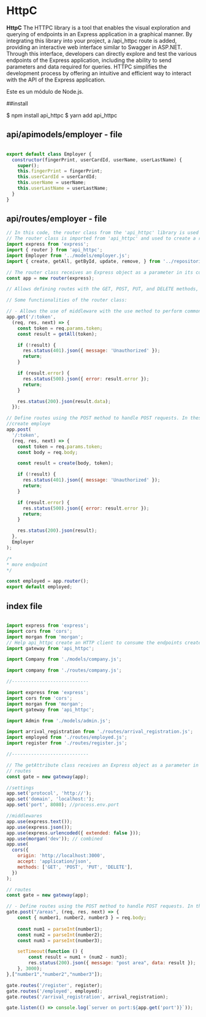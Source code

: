 # HttpC

**HttpC** The HTTPC library is a tool that enables the visual exploration and querying of endpoints in an Express application in a graphical manner. By integrating this library into your project, a /api_httpc route is added, providing an interactive web interface similar to Swagger in ASP.NET. Through this interface, developers can directly explore and test the various endpoints of the Express application, including the ability to send parameters and data required for queries. HTTPC simplifies the development process by offering an intuitive and efficient way to interact with the API of the Express application.

Este es un módulo de Node.js.

##install

$ npm install api_httpc
$ yarn add api_httpc

## api/apimodels/employer - file

```javascript

export default class Employer {
  constructor(fingerPrint, userCardId, userName, userLastName) {
    super();
    this.fingerPrint = fingerPrint;
    this.userCardId = userCardId;
    this.userName = userName;
    this.userLastName = userLastName;
  }
}

```

## api/routes/employer - file

```javascript
// In this code, the router class from the 'api_httpc' library is used to define routes in the application.
// The router class is imported from 'api_httpc' and used to create a router in Express.
import express from 'express';
import { router } from 'api_httpc';
import Employer from '../models/employer.js';
import { create, getAll, getById, update, remove, } from '../repositories/employer_repo.js';

// The router class receives an Express object as a parameter in its constructor.
const app = new router(express);

// Allows defining routes with the GET, POST, PUT, and DELETE methods, just like express.

// Some functionalities of the router class:

// - Allows the use of middleware with the use method to perform common actions on all routes.
app.get('/:token',
  (req, res, next) => {
    const token = req.params.token;
    const result = getAll(token);

    if (!result) {
      res.status(401).json({ message: 'Unauthorized' });
      return;
    }

    if (result.error) {
      res.status(500).json({ error: result.error });
      return;
    }

    res.status(200).json(result.data);
  });

// Define routes using the POST method to handle POST requests. In these routes, you can specify an array of strings or the name of a class that identifies the JSON data expected in the request body.
//create employe
app.post(
  '/:token',
  (req, res, next) => {
    const token = req.params.token;
    const body = req.body;

    const result = create(body, token);

    if (!result) {
      res.status(401).json({ message: 'Unauthorized' });
      return;
    }

    if (result.error) {
      res.status(500).json({ error: result.error });
      return;
    }

    res.status(200).json(result);
  },
  Employer
);

/*
* more endpoint
*/

const employed = app.router();
export default employed;

```

## index file

```javascript

import express from 'express';
import cors from 'cors';
import morgan from 'morgan';
// Help api_httpc create an HTTP client to consume the endpoints created in Express.
import gateway from 'api_httpc';

import Company from './models/company.js';

import company from './routes/company.js';

//----------------------------

import express from 'express';
import cors from 'cors';
import morgan from 'morgan';
import gateway from 'api_httpc';

import Admin from './models/admin.js';

import arrival_registration from './routes/arrival_registration.js';
import employed from './routes/employed.js';
import register from './routes/register.js';

//----------------------------

// The getAttribute class receives an Express object as a parameter in its constructor.
// routes
const gate = new gateway(app);

//settings
app.set('protocol', 'http://');
app.set('domain', 'localhost:');
app.set('port', 8080); //process.env.port

//middlewares
app.use(express.text());
app.use(express.json());
app.use(express.urlencoded({ extended: false }));
app.use(morgan('dev')); // combined
app.use(
  cors({
    origin: 'http://localhost:3000',
    accept: 'application/json',
    methods: ['GET', 'POST', 'PUT', 'DELETE'],
  })
);

// routes
const gate = new gateway(app);

// - Define routes using the POST method to handle POST requests. In these routes, you can specify an array of strings or the name of a class that identifies the JSON data expected in the request body.
gate.post("/areas", (req, res, next) => {
    const { number1, number2, number3 } = req.body;
    
    const num1 = parseInt(number1);
    const num2 = parseInt(number2);
    const num3 = parseInt(number3);

    setTimeout(function () {
        const result = num1 + (num2 - num3);
        res.status(200).json({ message: "post area", data: result });
    }, 3000);
},["number1","number2","number3"]);

gate.routes('/register', register);
gate.routes('/employed', employed);
gate.routes('/arrival_registration', arrival_registration);

gate.listen(() => console.log(`server on port:${app.get('port')}`));

```

